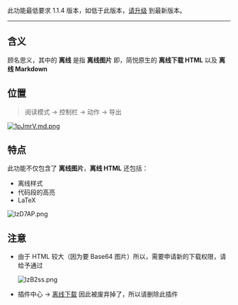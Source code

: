 此功能最低要求 1.1.4 版本，如低于此版本，[请升级](http://ksria.com/simpread/) 到最新版本。
***

含义
---

顾名思义，其中的 **离线** 是指 **离线图片** 即，简悦原生的 **离线下载 HTML** 以及 **离线 Markdown**

位置
---

> 阅读模式 → 控制栏 → 动作 → 导出

[![1pJmrV.md.png](https://s2.ax1x.com/2020/02/01/184Tv8.png)](https://imgchr.com/i/1pJmrV)

特点
---

此功能不仅包含了 **离线图片**，**离线 HTML** 还包括：

- 离线样式
- 代码段的高亮
- LaTeX

![lzD7AP.png](https://s2.ax1x.com/2020/02/01/185kVJ.png)


注意
---

- 由于 HTML 较大（因为要 Base64 图片）所以，需要申请新的下载权限，请给予通过

  ![lzB2ss.png](https://s2.ax1x.com/2020/02/01/184j5n.png)
  
- 插件中心 → [离线下载](https://simpread.ksria.cn/plugins/details/EHLtCwBy6c) 因此被废弃掉了，所以请删除此插件
